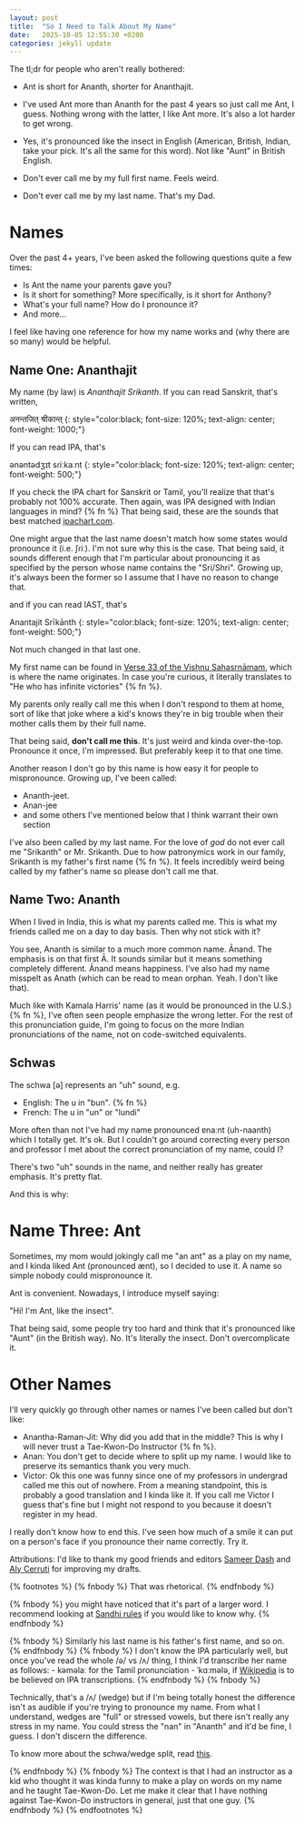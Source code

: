 ```yaml
---
layout: post
title:  "So I Need to Talk About My Name"
date:   2025-10-05 12:55:30 +0200
categories: jekyll update
---
```


The tl;dr for people who aren't really bothered: 

- Ant is short for Ananth, shorter for Ananthajit. 

- I've used Ant more than Ananth for the past 4 years so just call me Ant, I guess. Nothing wrong with the latter, I like Ant more. It's also a lot harder to get wrong.

- Yes, it's pronounced like the insect in English (American, British, Indian, take your pick. It's all the same for this word). Not like "Aunt" in British English. 

- Don't ever call me by my full first name. Feels weird.

- Don't ever call me by my last name. That's my Dad. 

# Names

Over the past 4+ years, I've been asked the following questions quite a few times:

- Is Ant the name your parents gave you?
- Is it short for something? More specifically, is it short for Anthony? 
- What's your full name? How do I pronounce it? 
- And more...

I feel like having one reference for how my name works and (why there are so many) would be helpful. 

## Name One: Ananthajit
My name (by law) is *Ananthajit Srikanth*. If you can read Sanskrit, that's written, 

अनन्तजित् श्रीकान्त् 
{: style="color:black; font-size: 120%; text-align: center; font-weight: 1000;"}

If you can read IPA, that's

ənəntədʒɪt sɾiːkaːnt
{: style="color:black; font-size: 120%; text-align: center; font-weight: 500;"}

If you check the IPA chart for Sanskrit or Tamil, you'll realize that that's probably not 100% accurate. Then again, was IPA designed with Indian languages in mind? {% fn %}  That being said, these are the sounds that best matched [ipachart.com](https://www.ipachart.com).

One might argue that the last name doesn't match how some states would pronounce it (i.e. ʃɾiː). I'm not sure why this is the case. That being said, it sounds different enough that I'm particular about pronouncing it as specified by the person whose name contains the "Sri/Shri". Growing up, it's always been the former so I assume that I have no reason to change that.  

and if you can read IAST, that's 

Anantajit Srīkānth
{: style="color:black; font-size: 120%; text-align: center; font-weight: 500;"}

Not much changed in that last one.

My first name can be found in [Verse 33 of the Vishnu Sahasrnāmam](https://stotranidhi.com/en/sri-vishnu-sahasranama-stotram-in-english/), which is where the name originates. In case you're curious, it literally translates to "He who has infinite victories" {% fn %}. 

My parents only really call me this when I don't respond to them at home, sort of like that joke where a kid's knows they're in big trouble when their mother calls them by their full name.

That being said, **don't call me this**. It's just weird and kinda over-the-top. Pronounce it once, I'm impressed. But preferably keep it to that one time.

Another reason I don't go by this name is how easy it for people to mispronounce. Growing up, I've been called: 

- Ananth-jeet.
- Anan-jee
- and some others I've mentioned below that I think warrant their own section

I've also been called by my last name. For the love of _god_ do not ever call me "Srikanth" or Mr. Srikanth. Due to how patronymics work in our family, Srikanth is my father's first name {% fn %}. It feels incredibly weird being called by my father's name so please don't call me that.

## Name Two: Ananth
When I lived in India, this is what my parents called me. This is what my friends called me on a day to day basis. Then why not stick with it? 


You see, Ananth is similar to a much more common name. Ānand. The emphasis is on that first Ā. It sounds similar but it means something completely different. Ānand means happiness.
I've also had my name misspelt as Anath (which can be read to mean orphan. Yeah. I don't like that). 

Much like with Kamala Harris' name (as it would be pronounced in the U.S.) {% fn %}, I've often seen people emphasize the wrong letter. For the rest of this pronunciation guide, I'm going to focus on the more Indian pronunciations of the name, not on code-switched equivalents. 

## Schwas
The schwa [ə] represents an "uh" sound, e.g. 

- English: The u in "bun". {% fn %} 
- French: The u in "un" or "lundi" 

More often than not I've had my name pronounced ɐnaːnt (uh-naanth) which I totally get. It's ok. But I couldn't go around correcting every person and professor I met about the correct pronunciation of my name, could I? 

There's two "uh" sounds in the name, and neither really has greater emphasis. It's pretty flat.

And this is why:

# Name Three: Ant
Sometimes, my mom would jokingly call me "an ant" as a play on my name, and I kinda liked Ant (pronounced ænt), so I decided to use it. A name so simple nobody could mispronounce it.

Ant is convenient. Nowadays, I introduce myself saying: 

"Hi! I'm Ant, like the insect".

That being said, some people try too hard and think that it's pronounced like "Aunt" (in the British way). No. It's literally the insect. Don't overcomplicate it.

# Other Names
I'll very quickly go through other names or names I've been called but don't like:

- Anantha-Raman-Jit: Why did you add that in the middle? This is why I will never trust a Tae-Kwon-Do Instructor {% fn %}. 
- Anan: You don't get to decide where to split up my name. I would like to preserve its semantics thank you very much.
- Victor: Ok this one was funny since one of my professors in undergrad called me this out of nowhere. From a meaning standpoint, this is probably a good translation and I kinda like it. If you call me Victor I guess that's fine but I might not respond to you because it doesn't register in my head. 

I really don't know how to end this. I've seen how much of a smile it can put on a person's face if you pronounce their name correctly. Try it. 


Attributions: 
I'd like to thank my good friends and editors [Sameer Dash](https://github.com/sameerdash2) and [Aly Cerruti](https://aly.fish/en/) for improving my drafts.


{% footnotes %}
   {% fnbody %}
    That was rhetorical.
   {% endfnbody %}

   {% fnbody %}
      you might have noticed that it's part of a larger word. I recommend looking at <a href="https://en.wikipedia.org/w/index.php?title=Sandhi&oldid=1308603068">Sandhi rules</a> if you would like to know why.
   {% endfnbody %}

   {% fnbody %}
    Similarly his last name is his father's first name, and so on.
   {% endfnbody %}
   {% fnbody %}
    I don't know the IPA particularly well, but once you've read the whole /ə/ vs /ʌ/ thing, I think I'd transcribe her name as follows:
    - kəməlaː for the Tamil pronunciation
    - ˈkɑːmələ, if <a href="
    https://en.wikipedia.org/w/index.php?title=Kamala_Harris&oldid=1314893836">Wikipedia</a> is to be believed on IPA transcriptions.
   {% endfnbody %}
   {% fnbody %}

Technically, that's a /ʌ/ (wedge) but if I'm being totally honest the difference isn't as audible if you're trying to pronounce my name. From what I understand, wedges are "full" or stressed vowels, but there isn't really any stress in my name. You could stress the "nan" in "Ananth" and it'd be fine, I guess. I don't discern the difference. 


To know more about the schwa/wedge split, read <a href="https://wstyler.ucsd.edu/posts/difference_schwa_wedge.html">this</a>.

   {% endfnbody %}
{% fnbody %}
The context is that I had an instructor as a kid who thought it was kinda funny to make a play on words on my name and he taught Tae-Kwon-Do. Let me make it clear that I have nothing against Tae-Kwon-Do instructors in general, just that one guy. 
   {% endfnbody %}
{% endfootnotes %}